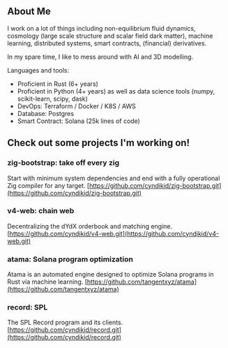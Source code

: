 ## About Me

I work on a lot of things including non-equilibrium fluid dynamics, cosmology (large scale structure and scalar field dark matter), machine learning, distributed systems, smart contracts, (financial) derivatives.

In my spare time, I like to mess around with AI and 3D modelling.

Languages and tools:

* Proficient in Rust (6+ years)
* Proficient in Python (4+ years) as well as data science tools (numpy, scikit-learn, scipy, dask)
* DevOps: Terraform / Docker / K8S / AWS
* Database: Postgres
* Smart Contract: Solana (25k lines of code)


## Check out some projects I'm working on!

### zig-bootstrap: take off every zig
Start with minimum system dependencies and end with a fully operational Zig compiler for any target. [https://github.com/cyndikid/zig-bootstrap.git](https://github.com/cyndikid/zig-bootstrap.git)

### v4-web: chain web
Decentralizing the dYdX orderbook and matching engine. [https://github.com/cyndikid/v4-web.git](https://github.com/cyndikid/v4-web.git)

### atama: Solana program optimization
Atama is an automated engine designed to optimize Solana programs in Rust via machine learning. [https://github.com/tangentxyz/atama](https://github.com/tangentxyz/atama)

### record: SPL
The SPL Record program and its clients. [https://github.com/cyndikid/record.git](https://github.com/cyndikid/record.git)
